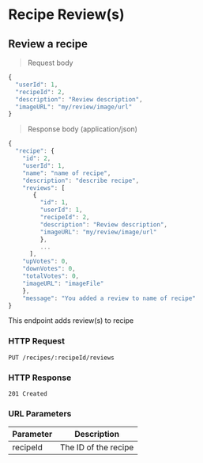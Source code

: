 # Recipe Review(s)

## Review a recipe

> Request body

```javascript
{
  "userId": 1,
  "recipeId": 2,
  "description": "Review description",
  "imageURL": "my/review/image/url"
}
```

> Response body (application/json)

```javascript
{
  "recipe": {
    "id": 2,
    "userId": 1,
    "name": "name of recipe",
    "description": "describe recipe",
    "reviews": [
       {
         "id": 1,
         "userId": 1,
         "recipeId": 2,
         "description": "Review description",
         "imageURL": "my/review/image/url"
         },
         ...
      ],
    "upVotes": 0,
    "downVotes": 0,
    "totalVotes": 0,
    "imageURL": "imageFile"
    },
    "message": "You added a review to name of recipe"
}
```

This endpoint adds review(s) to recipe

### HTTP Request

`PUT /recipes/:recipeId/reviews`

### HTTP Response

`201 Created`

### URL Parameters

Parameter | Description
--------- | -----------
recipeId | The ID of the recipe

